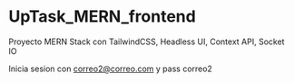 # UpTask_MERN_frontend
Proyecto MERN Stack con TailwindCSS, Headless UI, Context API, Socket IO

Inicia sesion con correo2@correo.com
y pass correo2
